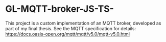 # GL-MQTT-broker-JS-TS-
This project is a custom implementation of an MQTT broker, developed as part of my final thesis. See the MQTT specification for details: https://docs.oasis-open.org/mqtt/mqtt/v5.0/mqtt-v5.0.html
